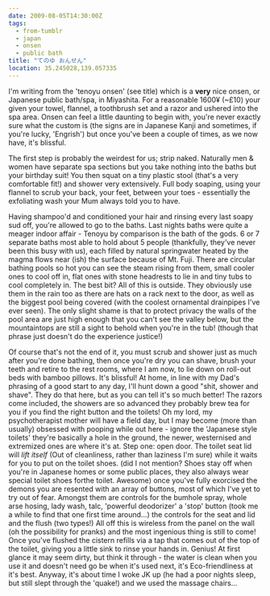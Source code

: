 ```yaml
---
date: 2009-08-05T14:30:00Z
tags:
  - from-tumblr
  - japan
  - onsen
  - public bath
title: "てのゆ おんせん"
location: 35.245028,139.057335
---
```


I'm writing from the 'tenoyu onsen' (see title) which is a **very** nice onsen, or Japanese public bath/spa, in Miyashita. For a reasonable 1600¥ (~£10) your given your towel, flannel, a toothbrush set and a razor and ushered into the spa area. Onsen can feel a little daunting to begin with, you're never exactly sure what the custom is (the signs are in Japanese Kanji and sometimes, if you're lucky, 'Engrish') but once you've been a couple of times, as we now have, it's blissful.

The first step is probably the weirdest for us; strip naked. Naturally men & women have separate spa sections but you take nothing into the baths but your birthday suit! You then squat on a tiny plastic stool (that's a very comfortable fit!) and shower very extensively. Full body soaping, using your flannel to scrub your back, your feet, between your toes - essentially the exfoliating wash your Mum always told you to have.

Having shampoo'd and conditioned your hair and rinsing every last soapy sud off, you're allowed to go to the baths. Last nights baths were quite a meager indoor affair - Tenoyu by comparison is the bath of the gods. 6 or 7 separate baths most able to hold about 5 people (thankfully, they've never been this busy with us), each filled by natural springwater heated by the magma flows near (ish) the surface because of Mt. Fuji. There are circular bathing pools so hot you can see the steam rising from them, small cooler ones to cool off in, flat ones with stone headrests to lie in and tiny tubs to cool completely in. The best bit? All of this is outside. They obviously use them in the rain too as there are hats on a rack next to the door, as well as the biggest pool being covered (with the coolest ornamental drainpipes I've ever seen). The only slight shame is that to protect privacy the walls of the pool area are just high enough that you can't see the valley below, but the mountaintops are still a sight to behold when you're in the tub! (though that phrase just doesn't do the experience justice!)

Of course that's not the end of it, you must scrub and shower just as much after you're done bathing, then once you're dry you can shave, brush your teeth and retire to the rest rooms, where I am now, to lie down on roll-out beds with bamboo pillows. It's blissful! At home, in line with my Dad's phrasing of a good start to any day, I'll hunt down a good "shit, shower and shave". They do that here, but as you can tell it's so much better! The razors come included, the showers are so advanced they probably brew tea for you if you find the right button and the toilets! Oh my lord, my psychotherapist mother will have a field day, but I may become (more than usually) obsessed with pooping while out here - ignore the 'Japanese style toilets' they're basically a hole in the ground, the newer, westernised and extremized ones are where it's at. Step one: open door. The toilet seat lid will *lift itself* (Out of cleanliness, rather than laziness I'm sure) while it waits for you to put on the toilet shoes. (did I not mention? Shoes stay off when you're in Japanese homes or some public places, they also always wear special toilet shoes forthe toilet. Awesome) once you've fully exorcised the demons you are resented with an array of buttons, most of which I've yet to try out of fear. Amongst them are controls for the bumhole spray, whole arse hosing, lady wash, talc, 'powerful deodorizer' a 'stop' button (took me a while to find that one first time around...) the controls for the seat and lid and the flush (two types!) All off this is wireless from the panel on the wall (oh the possibility for pranks) and the most ingenious thing is still to come! Once you've flushed the cistern refills via a tap that comes out of the top of the toilet, giving you a little sink to rinse your hands in. Genius! At first glance it may seem dirty, but think it through - the water is clean when you use it and doesn't need go be when it's used next, it's Eco-friendliness at it's best. Anyway, it's about time I woke JK up (he had a poor nights sleep, but still slept through the 'quake!) and we used the massage chairs...

